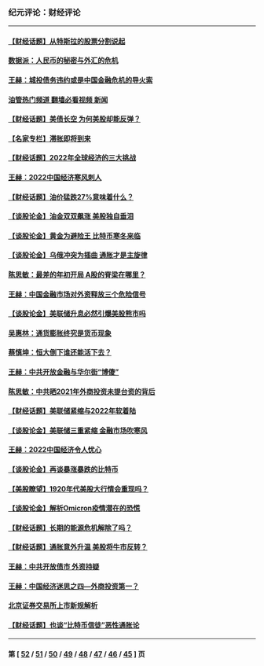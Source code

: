 ### 纪元评论：财经评论
---
#### [【财经话题】从特斯拉的股票分割说起](../../pages/nsc1026/n13679733.md?04050330) 
#### [数据派：人民币的秘密与外汇的危机](../../pages/nsc1026/n13667092.md?04050330) 
#### [王赫：城投债务违约或是中国金融危机的导火索](../../pages/nsc1026/n13665322.md?04050330) 
#### [油管热门频道 翻墙必看视频 新闻](ok?04050330)
#### [【财经话题】美债长空 为何美股却能反弹？](../../pages/nsc1026/n13665895.md?04050330) 
#### [【名家专栏】滞胀即将到来](../../pages/nsc1026/n13658171.md?04050330) 
#### [【财经话题】2022年全球经济的三大挑战](../../pages/nsc1026/n13654423.md?04050330) 
#### [王赫：2022中国经济寒风刺人](../../pages/nsc1026/n13651403.md?04050330) 
#### [【财经话题】油价猛跌27%意味着什么？](../../pages/nsc1026/n13648767.md?04050330) 
#### [【谈股论金】油金双双飙涨 美股独自垂泪](../../pages/nsc1026/n13631742.md?04050330) 
#### [【谈股论金】黄金为避险王 比特币寒冬来临](../../pages/nsc1026/n13600406.md?04050330) 
#### [【谈股论金】乌俄冲突为插曲 通胀才是主旋律](../../pages/nsc1026/n13576797.md?04050330) 
#### [陈思敏：最差的年初开局 A股的脊梁在哪里？](../../pages/nsc1026/n13558359.md?04050330) 
#### [王赫：中国金融市场对外资释放三个危险信号](../../pages/nsc1026/n13546389.md?04050330) 
#### [【谈股论金】美联储升息必然引爆美股熊市吗](../../pages/nsc1026/n13519194.md?04050330) 
#### [吴惠林：通货膨胀终究是货币现象](../../pages/nsc1026/n13512979.md?04050330) 
#### [蔡慎坤：恒大倒下谁还能活下去？](../../pages/nsc1026/n13501831.md?04050330) 
#### [王赫：中共开放金融与华尔街“博傻”](../../pages/nsc1026/n13501138.md?04050330) 
#### [陈思敏：中共晒2021年外商投资未提台资的背后](../../pages/nsc1026/n13501057.md?04050330) 
#### [【财经话题】美联储紧缩与2022年软着陆](../../pages/nsc1026/n13498354.md?04050330) 
#### [【谈股论金】美联储三重紧缩 金融市场吹寒风](../../pages/nsc1026/n13487202.md?04050330) 
#### [王赫：2022中国经济令人忧心](../../pages/nsc1026/n13480433.md?04050330) 
#### [【谈股论金】再谈暴涨暴跌的比特币](../../pages/nsc1026/n13428036.md?04050330) 
#### [【美股瞭望】1920年代美股大行情会重现吗？](../../pages/nsc1026/n13425425.md?04050330) 
#### [【谈股论金】解析Omicron疫情潜在的恐慌](../../pages/nsc1026/n13403704.md?04050330) 
#### [【财经话题】长期的能源危机解除了吗？](../../pages/nsc1026/n13378041.md?04050330) 
#### [【财经话题】通胀意外升温 美股将牛市反转？](../../pages/nsc1026/n13370659.md?04050330) 
#### [王赫：中共开放债市 外资持疑](../../pages/nsc1026/n13366203.md?04050330) 
#### [王赫：中国经济迷思之四—外商投资第一？](../../pages/nsc1026/n13354150.md?04050330) 
#### [北京证券交易所上市新规解析](../../pages/nsc1026/n13348292.md?04050330) 
#### [【财经话题】也谈“比特币信徒”恶性通胀论](../../pages/nsc1026/n13331972.md?04050330) 

---
#### 第 [ [52](./52.md?04050330) / [51](./51.md?04050330) / [50](./50.md?04050330) / [49](./49.md?04050330) / [48](./48.md?04050330) / [47](./47.md?04050330) / [46](./46.md?04050330) / [45](./45.md?04050330) ] 页
